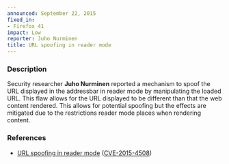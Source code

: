 ```yaml
---
announced: September 22, 2015
fixed_in:
- Firefox 41
impact: Low
reporter: Juho Nurminen
title: URL spoofing in reader mode
---
```


<h3>Description</h3>

<p>Security researcher <strong>Juho Nurminen</strong> reported a mechanism to spoof the
URL displayed in the addressbar in reader mode by manipulating the loaded URL. This flaw
allows for the URL displayed to be different than that the web content rendered. This
allows for potential spoofing but the effects are mitigated due to the restrictions reader
mode places when rendering content.
</p>

<h3>References</h3>

<ul>
  <li><a href="https://bugzilla.mozilla.org/show_bug.cgi?id=1195976">
       URL spoofing in reader mode</a>
(<a href="http://cve.mitre.org/cgi-bin/cvename.cgi?name=CVE-2015-4508"
class="ex-ref">CVE-2015-4508</a>)</li>
</ul>



